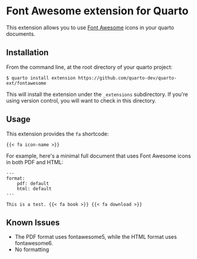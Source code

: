 # Font Awesome extension for Quarto

This extension allows you to use [Font Awesome](https://fontawesome.com/) icons in your quarto documents. 

## Installation

From the command line, at the root directory of your quarto project:

```
$ quarto install extension https://github.com/quarto-dev/quarto-ext/fontawesome
```

This will install the extension under the `_extensions` subdirectory.
If you're using version control, you will want to check in this directory.

## Usage

This extension provides the `fa` shortcode:

```
{{< fa icon-name >}}
```

For example, here's a minimal full document that uses Font Awesome icons in both PDF and HTML:

    ---
    format:
        pdf: default
        html: default
    ---

    This is a test. {{< fa book >}} {{< fa download >}}

## Known Issues

* The PDF format uses fontawesome5, while the HTML format uses fontawesome6.
* No formatting 